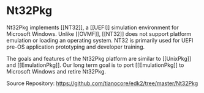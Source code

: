 # Nt32Pkg

Nt32Pkg implements [[NT32]], a [[UEFI]] simulation environment for Microsoft Windows. Unlike [[OVMF]], [[NT32]] does not support platform emulation or loading an operating system. NT32 is primarily used for UEFI pre-OS application prototyping and developer training.

The goals and features of the Nt32Pkg platform are similar to [[UnixPkg]] and [[EmulationPkg]]. Our long term goal is to port [[EmulationPkg]] to Microsoft Windows and retire Nt32Pkg.

Source Repository: https://github.com/tianocore/edk2/tree/master/Nt32Pkg 
